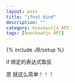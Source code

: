 ```yaml
---
layout: post
title: "ifnot bind"
description: ""
category: knockoutjs API
tags: [knockoutjs API]
---
```

{% include JB/setup %}

if 绑定的表达式取反

恩 就这么简单！！！